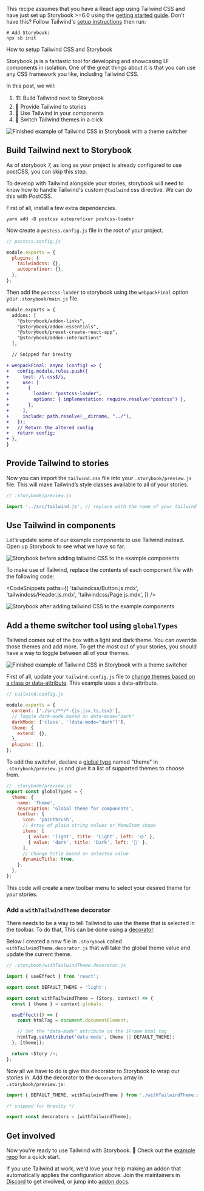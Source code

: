 <div class="aside aside__no-top">

This recipe assumes that you have a React app using Tailwind CSS and have just set up Storybook >=6.0 using the [getting started guide](/docs/react/get-started/install). Don’t have this? Follow Tailwind's [setup instructions](https://tailwindcss.com/docs/installation) then run:

```shell
# Add Storybook:
npx sb init
```

</div>

<RecipeHeader>

How to setup Tailwind CSS and Storybook

</RecipeHeader>

Storybook.js is a fantastic tool for developing and showcasing UI components in isolation. One of the great things about it is that you can use any CSS framework you like, including Tailwind CSS.

In this post, we will:

1. 🏗️ Build Tailwind next to Storybook
2. 🎁 Provide Tailwind to stories
3. 🧱 Use Tailwind in your components
4. 🎨 Switch Tailwind themes in a click

![Finished example of Tailwind CSS in Storybook with a theme switcher](https://user-images.githubusercontent.com/18172605/208201389-1f448dbb-978c-442e-9d6b-7bf3fea63e64.gif)

## Build Tailwind next to Storybook

<div class="aside aside__no-top">

As of storybook 7, as long as your project is already configured to use postCSS, you can skip this step.

</div>

To develop with Tailwind alongside your stories, storybook will need to know how to handle Tailwind's custom `@tailwind` css directive. We can do this with PostCSS.

First of all, install a few extra dependencies.

```shell
yarn add -D postcss autoprefixer postcss-loader
```

Now create a `postcss.config.js` file in the root of your project.

```js
// postcss.config.js

module.exports = {
  plugins: {
    tailwindcss: {},
    autoprefixer: {},
  },
};
```

Then add the `postcss-loader` to storybook using the `webpackFinal` option your `.storybook/main.js` file.

```diff
module.exports = {
  addons: [
    "@storybook/addon-links",
    "@storybook/addon-essentials",
    "@storybook/preset-create-react-app",
    "@storybook/addon-interactions"
  ],

  // Snipped for brevity

+ webpackFinal: async (config) => {
+   config.module.rules.push({
+     test: /\.css$/i,
+     use: [
+       {
+         loader: "postcss-loader",
+         options: { implementation: require.resolve("postcss") },
+       },
+     ],
+     include: path.resolve(__dirname, "../"),
+   });
+   // Return the altered config
+   return config;
+ },
}
```

## Provide Tailwind to stories

Now you can import the `tailwind.css` file into your `.storybook/preview.js` file. This will make Tailwind’s style classes available to all of your stories.

```js
// .storybook/preview.js

import '../src/tailwind.js'; // replace with the name of your tailwind css file
```

## Use Tailwind in components

Let’s update some of our example components to use Tailwind instead. Open up Storybook to see what we have so far.

![Storybook before adding tailwind CSS to the example components](https://user-images.githubusercontent.com/18172605/208201413-ace25d53-880a-4580-a81a-3d628fba229e.gif)

To make use of Tailwind, replace the contents of each component file with the following code:

<!-- prettier-ignore-start -->

<CodeSnippets
    paths={[
        'tailwindcss/Button.js.mdx',
        'tailwindcss/Header.js.mdx',
        'tailwindcss/Page.js.mdx',
    ]}
/>

<!-- prettier-ignore-end -->

![Storybook after adding tailwind CSS to the example components](https://user-images.githubusercontent.com/18172605/208201423-c7ea9392-1851-4fc3-9968-6d05399c2e91.gif)

## Add a theme switcher tool using `globalTypes`

Tailwind comes out of the box with a light and dark theme. You can override those themes and add more. To get the most out of your stories, you should have a way to toggle between all of your themes.

![Finished example of Tailwind CSS in Storybook with a theme switcher](https://user-images.githubusercontent.com/18172605/208201389-1f448dbb-978c-442e-9d6b-7bf3fea63e64.gif)

First of all, update your `tailwind.config.js` file to [change themes based on a class or data-attribute](https://tailwindcss.com/docs/dark-mode#customizing-the-class-name). This example uses a data-attribute.

```js
// tailwind.config.js

module.exports = {
  content: ['./src/**/*.{js,jsx,ts,tsx}'],
  // Toggle dark-mode based on data-mode="dark"
  darkMode: ['class', '[data-mode="dark"]'],
  theme: {
    extend: {},
  },
  plugins: [],
};
```

To add the switcher, declare a [global type](/docs/react/essentials/toolbars-and-globals) named "theme" in `.storybook/preview.js` and give it a list of supported themes to choose from.

```js
// .storybook/preview.js
export const globalTypes = {
  theme: {
    name: 'Theme',
    description: 'Global theme for components',
    toolbar: {
      icon: 'paintbrush',
      // Array of plain string values or MenuItem shape
      items: [
        { value: 'light', title: 'Light', left: '🌞' },
        { value: 'dark', title: 'Dark', left: '🌛' },
      ],
      // Change title based on selected value
      dynamicTitle: true,
    },
  },
};
```

This code will create a new toolbar menu to select your desired theme for your stories.

### Add a `withTailwindTheme` decorator

There needs to be a way to tell Tailwind to use the theme that is selected in the toolbar. To do that, This can be done using a [decorator](/docs/vue/writing-stories/decorators).

Below I created a new file in `.storybook` called `withTailwindTheme.decorator.js` that will take the global theme value and update the current theme.

```js
// .storybook/withTailwindTheme.decorator.js

import { useEffect } from 'react';

export const DEFAULT_THEME = 'light';

export const withTailwindTheme = (Story, context) => {
  const { theme } = context.globals;

  useEffect(() => {
    const htmlTag = document.documentElement;

    // Set the "data-mode" attribute on the iFrame html tag
    htmlTag.setAttribute('data-mode', theme || DEFAULT_THEME);
  }, [theme]);

  return <Story />;
};
```

Now all we have to do is give this decorator to Storybook to wrap our stories in. Add the decorator to the `decorators` array in `.storybook/preview.js`:

```js
import { DEFAULT_THEME, withTailwindTheme } from './withTailwindTheme.decorator';

/* snipped for brevity */

export const decorators = [withTailwindTheme];
```

## Get involved

Now you're ready to use Tailwind with Storybook. 🎉 Check out the [example repo](https://github.com/Integrayshaun/storybook-tailwind-recipe-example) for a quick start.

If you use Tailwind at work, we'd love your help making an addon that automatically applies the configuration above. Join the maintainers in [Discord](https://discord.gg/storybook) to get involved, or jump into [addon docs](/docs/react/addons/introduction).
